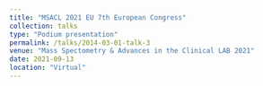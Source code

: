 ```yaml
---
title: "MSACL 2021 EU 7th European Congress"
collection: talks
type: "Podium presentation"
permalink: /talks/2014-03-01-talk-3
venue: "Mass Spectometry & Advances in the Clinical LAB 2021"
date: 2021-09-13
location: "Virtual"
---
```

